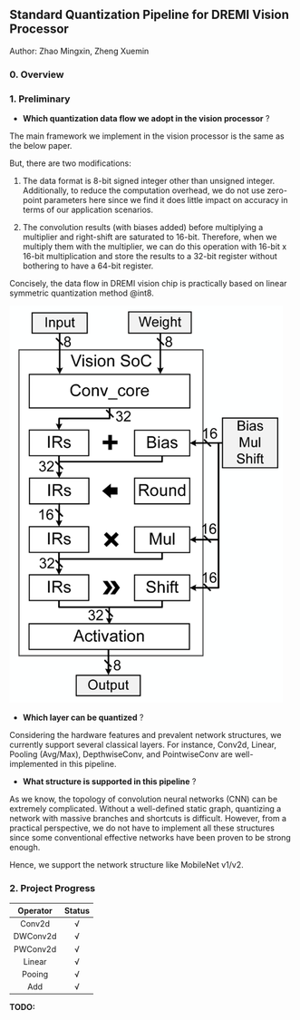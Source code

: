 ## **Standard Quantization Pipeline for DREMI Vision Processor**

Author: Zhao Mingxin, Zheng Xuemin


### **0. Overview**


### **1. Preliminary**

- **Which quantization data flow we adopt in the vision processor** ?

The main framework we implement in the vision processor is the same as the below paper.


But, there are two modifications:

1. The data format is 8-bit signed integer other than unsigned integer. Additionally,
to reduce the computation overhead, we do not use zero-point parameters here since
we find it does little impact on accuracy in terms of our application scenarios.

2. The convolution results (with biases added) before multiplying a multiplier and 
right-shift are saturated to 16-bit. Therefore, when we multiply them with the
multiplier, we can do this operation with 16-bit x 16-bit multiplication and store
the results to a 32-bit register without bothering to have a 64-bit register.


Concisely, the data flow in DREMI vision chip is practically based on linear symmetric 
quantization method @int8. 


![Data flow in DREMI vision chip](doc/pic/dataflow.png)


- **Which layer can be quantized** ?

Considering the hardware features and prevalent network structures, we currently
support several classical layers. For instance, Conv2d, Linear, Pooling (Avg/Max),
DepthwiseConv, and PointwiseConv are well-implemented in this pipeline.


- **What structure is supported in this pipeline** ?

As we know, the topology of convolution neural networks (CNN) can be extremely 
complicated. Without a well-defined static graph, quantizing a network with
massive branches and shortcuts is difficult. However, from a practical perspective,
we do not have to implement all these structures since some conventional effective
networks have been proven to be strong enough. 

Hence, we support the network structure like MobileNet v1/v2. 


### 2. Project Progress


| **Operator** |  **Status**  |
|:----:|:----:|
|  Conv2d  |     √    |
|  DWConv2d  |     √    |
|  PWConv2d  |     √    |
|  Linear  |     √    |
|  Pooing  |     √    |
|   Add    |     √    |


**TODO:** 

